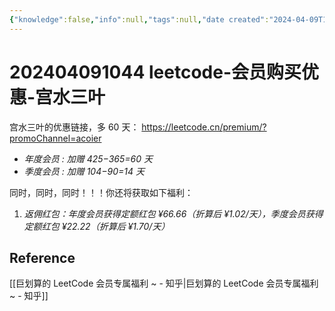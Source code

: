 ```yaml
---
{"knowledge":false,"info":null,"tags":null,"date created":"2024-04-09T10:45:01+08:00","date modified":"2024-07-31T20:06:05+08:00","dg-publish":true,"permalink":"/card/202404091044 leetcode-会员购买优惠-宫水三叶/","dgPassFrontmatter":true,"noteIcon":"2","created":"2024-04-09T10:45:01+08:00","updated":"2024-07-31T20:06:05+08:00"}
---
```



# 202404091044 leetcode-会员购买优惠-宫水三叶

宫水三叶的优惠链接，多 60 天： https://leetcode.cn/premium/?promoChannel=acoier
- _年度会员 : 加赠 425−365=60 天_
- _季度会员 : 加赠 104−90=14 天_

同时，同时，同时！！！你还将获取如下福利：

1. _返佣红包：年度会员获得定额红包 ¥66.66（折算后 ¥1.02/天），季度会员获得定额红包 ¥22.22（折算后 ¥1.70/天）_  

## Reference

[[巨划算的 LeetCode 会员专属福利 ~ - 知乎\|巨划算的 LeetCode 会员专属福利 ~ - 知乎]]
